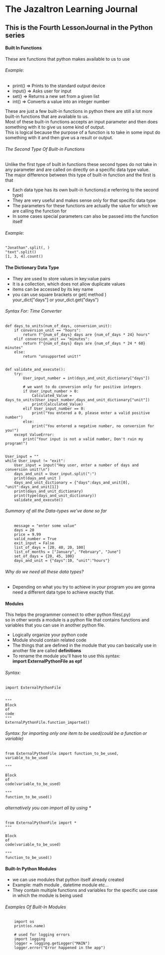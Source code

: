 # The Jazaltron Learning Journal
## This is the Fourth LessonJournal in the Python series 


#### Built In Functions
These are functions that python makes available to us to use

###### Example:
+   print() => Prints to the standard output device
+   input() => Asks user for input
+   set() => Returns a new set from a given list
+   int() => Converts a value into an integer number <br>

These are just a few built-in functions in python there are still a lot
more built-in functions that are available to us.<br>
Most of these built-in functions accepts an input parameter and then 
does something with it to give us some kind of output.<br>
This is logical because the purpose of a function is to take in some
input do something with it and then give us a result or output.<br>


###### The Second Type Of Built-in Functions 
Unlike the first type of built in functions these second types do not take in any
parameter and are called on directly on a specific data type value.<br>
The major difference between this type of built-in function and the first is that
+   Each data type has its own built-in functions(i.e referring to the second type)
+   They are very useful and makes sense only for that specific data type 
+   The parameters for these functions are actually the value for which we are calling the function for 
+   In some cases special parameters can also be passed into the function itself

###### Example:
    "Jonathan".split(, )
    "text".split()
    [1, 3, 4].count()
 

 
#### The Dictionary Data Type 
+   They are used to store values in key:value pairs
+   It is a collection, which does not allow duplicate values
+   items can be accessed by its key name 
+   you can use square brackets or get( method )<br>
    your_dict["days"] or your_dict.get("days")<br>
   
###### Syntax For:  Time Converter    
    def days_to_units(num_of_days, conversion_unit):
        if conversion_unit == "hours":
            return f"{num_of_days} days are {num_of_days * 24} hours"
        elif conversion_unit == "minutes":
            return f"{num_of_days} days are {num_of_days * 24 * 60} minutes"
        else:
            return "unsupported unit!"


    def validate_and_execute():
        try:
            User_input_number = int(days_and_unit_dictionary["days"])

            # we want to do conversion only for positive integers
            if User_input_number > 0:
                Calculated_Value = days_to_units(User_input_number,days_and_unit_dictionary["unit"])
                print(Calculated_Value)
            elif User_input_number == 0:
                print("You entered a 0, please enter a valid positive number")
            else:
                print("You entered a negative number, no conversion for you!")
        except ValueError:
            print("Your input is not a valid number, Don't ruin my program!")

    
    User_input = ""
    while User_input != "exit":
        User_input = input("Hey user, enter a number of days and conversion unit!\n")
        days_and_unit = User_input.split(":")
        print(days_and_unit )
        days_and_unit_dictionary = {"days":days_and_unit[0], "unit":days_and_unit[1]}
        print(days_and_unit_dictionary)
        print(type(days_and_unit_dictionary))
        validate_and_execute()


###### Summary of all the Data-types we've done so far
        message = "enter some value"
        days = 20
        price = 9.99
        valid_number = True
        exit_input = False
        list_of_days = [20, 40, 20, 100]
        list_of_months = ["January", "February", "June"]
        set_of_days = {20, 45, 100}
        days_and_unit = {"days":10, "unit":"hours"}

###### Why do we need all these data types?
+   Depending on what you try to achieve in your program you are gonna need 
    a different data type to achieve exactly that.

#### Modules
This helps the programmer connect to other python files(.py)<br>
so in other words a module is a python file that contains functions and variables 
that you can use in another python file.  
+   Logically organize your python code
+   Module should contain related code 
+   The things that are defined in the module that you can basically 
    use in another file are called **definitions**
+   To rename the module you'll have to use this syntax:<br>
    **import ExternalPythonFile as epf**
###### Syntax:
    import ExternalPythonFile
    
     
    """ 
    Block 
    of 
    code
    """
    ExternalPythonFile.function_imported()
    
###### Syntax: for importing only one item to be used(could be a function or variable) 
    from ExternalPythonFile import function_to_be_used, variable_to_be_used
    
    """ 
   
    Block 
    of 
    code(variable_to_be_used)
    
    """
    function_to_be_used()
    
###### alternatively you can import all by using *
    
    
    from ExternalPythonFile import * 
    """    
    
    Block 
    of 
    code(variable_to_be_used)
    
    """
    function_to_be_used()

#### Built-In Python Modules    
+   we can use modules that python itself already created
+   Example: math module , datetime module etc...
+   They contain multiple functions and variables for the specific use case 
    in which the module is being used 
    
 ###### Examples Of Built-In Modules
 
        import os
        print(os.name)
        
        # used for logging errors
        import logging
        logger = logging.getLogger("MAIN")
        logger.error("Error happened in the app")
         